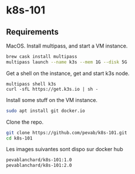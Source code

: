 # k8s-101

## Requirements

MacOS. Install multipass, and start a VM instance.
```bash
brew cask install multipass
multipass launch --name k3s --mem 1G --disk 5G
```

Get a shell on the instance, get and start k3s node.
```
multipass shell k3s
curl -sfL https://get.k3s.io | sh -
```


Install some stuff on the VM instance.
```bash
sudo apt install git docker.io
```

Clone the repo.
```bash
git clone https://github.com/pevab/k8s-101.git
cd k8s-101
```

Les images suivantes sont dispo sur docker hub
```bash
pevablanchard/k8s-101:1.0
pevablanchard/k8s-101:2.0
```


